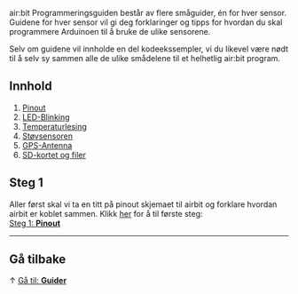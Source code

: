 air:bit Programmeringsguiden består av flere småguider, én for hver sensor.
Guidene for hver sensor vil gi deg forklaringer og tipps for hvordan du skal
programmere Arduinoen til å bruke de ulike sensorene.

Selv om guidene vil innholde en del kodeekssempler, vi du likevel være nødt til
å selv sy sammen alle de ulike smådelene til et helhetlig air:bit program.

## Innhold

1. [Pinout][pinout]
1. [LED-Blinking][led]
1. [Temperaturlesing][dht]
1. [Støvsensoren][pm]
1. [GPS-Antenna][gps]
1. [SD-kortet og filer][sd]

## Steg 1

Aller først skal vi ta en titt på pinout skjemaet til airbit og forklare
hvordan airbit er koblet sammen. Klikk [her][pinout] for å til første steg:  
[Steg 1: **Pinout**][pinout]

-----

## Gå tilbake

&uarr; [Gå til: **Guider**][guides]

[guides]: airbit-Guider

[pinout]: airbit-Pinout
[led]: airbit-LED-Blinking
[dht]: Programmering-med-Temperatursensoren
[pm]: Programmering-med-Støvsensoren
[gps]: Programmering-med-GPS-antenna
[sd]: Programmering-av-filer-på-SD-kortet
